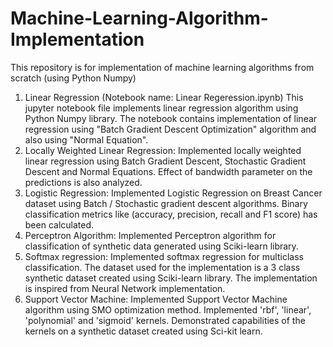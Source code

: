 # Machine-Learning-Algorithm-Implementation
This repository is for implementation of machine learning algorithms from scratch (using Python Numpy)
1. Linear Regression (Notebook name: Linear Regeression.ipynb)
This jupyter notebook file implements linear regression algorithm using Python Numpy library. The notebook contains implementation of linear regression using "Batch Gradient Descent Optimization" algorithm and also using "Normal Equation".
2. Locally Weighted Linear Regression: Implemented locally weighted linear regression using Batch Gradient Descent, Stochastic Gradient Descent and Normal Equations. Effect of bandwidth parameter on the predictions is also analyzed.
3. Logistic Regression: Implemented Logistic Regression on Breast Cancer dataset using Batch / Stochastic gradient descent algorithms. Binary classification metrics like (accuracy, precision, recall and F1 score) has been calculated.
4. Perceptron Algorithm: Implemented Perceptron algorithm for classification of synthetic data generated using Sciki-learn library.
5. Softmax regression: Implemented softmax regression for multiclass classification. The dataset used for the implementation is a 3 class synthetic dataset created using Sciki-learn library. The implementation is inspired from Neural Network implementation.
6. Support Vector Machine: Implemented Support Vector Machine algorithm using SMO optimization method. Implemented 'rbf', 'linear', 'polynomial' and 'sigmoid' kernels. Demonstrated capabilities of the kernels on a synthetic dataset created using Sci-kit learn.
